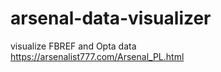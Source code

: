 # arsenal-data-visualizer
visualize FBREF and Opta data  
<a href="https://arsenalist777.com/Arsenal_PL.html">https://arsenalist777.com/Arsenal_PL.html</a>
